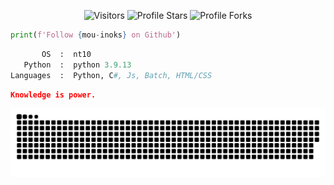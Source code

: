 <p align="center"><img src="https://gpvc.arturio.dev/mou-inoks" alt="Visitors"></a>
<img src="https://img.shields.io/badge/dynamic/json?&label=Total%20Stars&color=bb2527&style=flat&style=for-the-badge&query=%24.stars&url=https://api.github-star-counter.workers.dev/user/mou-inoks" alt="Profile Stars"></a>
<img src="https://img.shields.io/badge/dynamic/json?&label=Total%20Forks&color=bb2527&style=flat&style=for-the-badge&query=%24.forks&url=https://api.github-star-counter.workers.dev/user/mou-inoks" alt="Profile Forks"></a>

```python
print(f'Follow {mou-inoks} on Github')
```

```python
       OS  :  nt10
   Python  :  python 3.9.13
Languages  :  Python, C#, Js, Batch, HTML/CSS
```

```json
Knowledge is power.
```

<img src="https://github.com/mou-inoks/mou-inoks/blob/output/github-contribution-grid-snake.svg" alt="snake">
